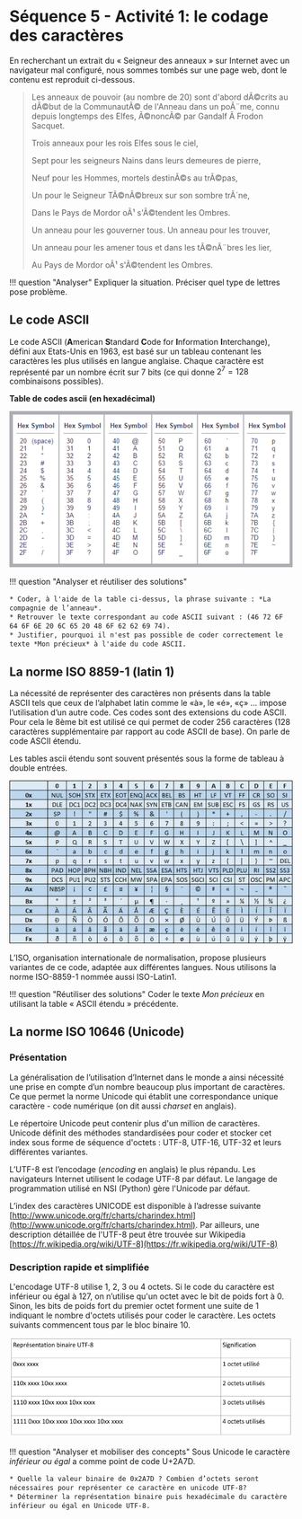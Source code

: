 Séquence 5 - Activité 1: le codage des caractères
=================================================

En recherchant un extrait du « Seigneur des anneaux » sur Internet avec un navigateur mal configuré, nous sommes tombés sur une page web, dont le contenu est reproduit ci-dessous. 

> Les anneaux de pouvoir (au nombre de 20) sont d'abord dÃ©crits au dÃ©but de la CommunautÃ© de l'Anneau dans un poÃ¨me, connu depuis 
> longtemps des Elfes, Ã©noncÃ© par Gandalf Ã  Frodon Sacquet.
>
> Trois anneaux pour les rois Elfes sous le ciel,
>
> Sept pour les seigneurs Nains dans leurs demeures de pierre,
>
> Neuf pour les Hommes, mortels destinÃ©s au trÃ©pas,
>
> Un pour le Seigneur TÃ©nÃ©breux sur son sombre trÃ´ne,
>
> Dans le Pays de Mordor oÃ¹ s'Ã©tendent les Ombres.
>
> Un anneau pour les gouverner tous. Un anneau pour les trouver,
> 
> Un anneau pour les amener tous et dans les tÃ©nÃ¨bres les lier,
>
> Au Pays de Mordor oÃ¹ s'Ã©tendent les Ombres.

!!! question "Analyser"
    Expliquer la situation.
    Préciser quel type de lettres pose problème.

## Le code ASCII
Le code ASCII (**A**merican **S**tandard **C**ode for **I**nformation **I**nterchange), défini aux Etats-Unis en
1963, est basé sur un tableau contenant les caractères les plus utilisés en langue anglaise. Chaque
caractère est représenté par un nombre écrit sur 7 bits (ce qui donne $2^7=128$ combinaisons possibles).  

**Table de codes ascii (en hexadécimal)** 

![table](img/ascii.png)

!!! question "Analyser et réutiliser des solutions"
    
    * Coder, à l'aide de la table ci-dessus, la phrase suivante : *La compagnie de l’anneau*.
    * Retrouver le texte correspondant au code ASCII suivant : (46 72 6F 64 6F 6E 20 6C 65 20 48 6F 62 62 69 74).
    * Justifier, pourquoi il n'est pas possible de coder correctement le texte *Mon précieux* à l'aide du code ASCII.

## La norme ISO 8859-1 (latin 1)

La nécessité de représenter des caractères non présents dans la table ASCII tels que ceux de
l’alphabet latin comme le «à», le «é», «ç» ... impose l’utilisation d’un autre code.
Ces codes sont des extensions du code ASCII.  
Pour cela le 8ème bit est utilisé ce qui permet de coder
256 caractères (128 caractères supplémentaire par rapport au code ASCII de base). On parle de code
ASCII étendu. 

Les tables ascii étendu sont souvent présentés sous la forme de tableau à double entrées.  

![asciietendu](img/ascii_etendu.png)

L’ISO, organisation internationale de normalisation, propose plusieurs variantes de ce
code, adaptée aux différentes langues. Nous utilisons la norme ISO-8859-1 nommée aussi ISO-Latin1.

!!! question "Réutiliser des solutions"
    Coder le texte *Mon précieux* en utilisant la table « ASCII étendu » précédente.

## La norme ISO 10646 (Unicode)
### Présentation

La généralisation de l’utilisation d’Internet dans le monde a ainsi nécessité une prise en compte d’un
nombre beaucoup plus important de caractères. Ce que permet la norme Unicode qui établit une
correspondance unique caractère - code numérique (on dit aussi *charset* en anglais).  

Le répertoire Unicode peut contenir plus d'un million de caractères. Unicode définit des méthodes standardisées pour coder
et stocker cet index sous forme de séquence d'octets : UTF-8, UTF-16, UTF-32 et leurs différentes variantes. 

L’UTF-8 est l’encodage (*encoding* en anglais) le plus répandu. Les navigateurs Internet utilisent le
codage UTF-8 par défaut. Le langage de programmation utilisé en NSI (Python) gère l'Unicode par défaut.

L’index des caractères UNICODE est disponible à l’adresse suivante [http://www.unicode.org/fr/charts/charindex.html](http://www.unicode.org/fr/charts/charindex.html).
Par ailleurs, une description détaillée de l'UTF-8 peut être trouvée sur Wikipedia [https://fr.wikipedia.org/wiki/UTF-8](https://fr.wikipedia.org/wiki/UTF-8)

### Description rapide et simplifiée

L'encodage UTF-8 utilise 1, 2, 3 ou 4 octets. Si le code du caractère est inférieur ou égal à 127, on
n’utilise qu'un octet avec le bit de poids fort à 0. Sinon, les bits de poids fort du premier octet forment
une suite de 1 indiquant le nombre d'octets utilisés pour coder le caractère. Les octets suivants
commencent tous par le bloc binaire 10.

![utf8](img/utf8_2.png)

!!! question "Analyser et mobiliser des concepts"
    Sous Unicode le caractère *inférieur ou égal* a comme point de code U+2A7D.  
    
    * Quelle la valeur binaire de 0x2A7D ? Combien d’octets seront nécessaires pour représenter ce caractère en unicode UTF-8?
    * Déterminer la représentation binaire puis hexadécimale du caractère inférieur ou égal en Unicode UTF-8.
